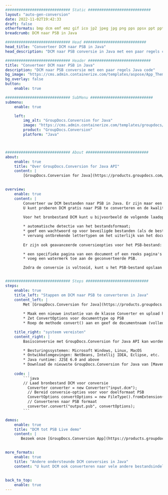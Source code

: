 ```yaml
---
############################# Static ############################
layout: "auto-gen-conversion"
date: 2022-11-02T19:42:33
draft: false
otherformats: bmp dcm emf emz gif ico jp2 jpeg jpg png pps ppsx ppt pptx psb psd svg svgz tga tif tiff webp wmf wmz
breadcrumb: DCM naar PSB in Java

############################# Head ############################
head_title: "Converteer DCM naar PSB in Java"
head_description: "DCM naar PSB conversie in Java met een paar regels code. Converteer meer dan 160 bestandsindelingen met de GroupDocs-documentconversie-API voor Java"

############################# Header ############################
title: "Converteer DCM naar PSB in Java"
description: "DCM naar PSB conversie met een paar regels Java code"
bg_image: "https://cms.admin.containerize.com/templates/aspose/App_Themes/V3/images/bg/header1.png"
bg_overlay: false
button:
    enable: true

############################# SubMenu ############################
submenu:
    enable: true

    left:
        img_alt: "GroupDocs.Conversion for Java"
        image: "https://cms.admin.containerize.com/templates/groupdocs/images/product-logos/90x90-noborder/groupdocs-conversion-java.png"
        product: "GroupDocs.Conversion"
        platform: "Java"



############################# About ############################
about:
    enable: true
    title: "Over GroupDocs.Conversion for Java API"
    content: |
        [GroupDocs.Conversion for Java](https://products.groupdocs.com/conversion/java/) is een geavanceerde conversie-API voor bestandsindelingen voor het converteren tussen populaire afbeeldings- en documentindelingen zoals Microsoft Office, OpenDocument, PDF, HTML, e-mail, CAD. en nog veel meer met slechts een paar regels code. De native API detecteert automatisch de formaten van de originele documenten en biedt veel opties voor het aanpassen van de geconverteerde documenten. Naast de functie om informatie uit een document te extraheren, ondersteunt het standaard ook het cachen van de conversieresultaten naar de lokale schijf. Elk type cacheopslag kan echter worden ondersteund door de juiste interfaces te implementeren - Amazon S3, Dropbox, Google Drive, Windows Azure, Reddis of andere.
    

overview:
    enable: true
    content: |
        Converteer uw DCM bestanden naar PSB in Java. Er zijn maar een paar regels Java code nodig op elk platform naar keuze, zoals Windows, Linux, macOS.
        U kunt proberen DCM gratis naar PSB te converteren en de kwaliteit van de conversieresultaten te evalueren. Naast eenvoudige scripts voor bestandsconversie, kunt u meer geavanceerde opties proberen voor het laden van het DCM-bronbestand en het opslaan van de PSB-uitvoer. 
        
        Voor het bronbestand DCM kunt u bijvoorbeeld de volgende laadopties gebruiken:

        * automatische detectie van het bestandsformaat;
        * geef een wachtwoord op voor beveiligde bestanden (als de bestandsindeling dit ondersteunt);
        * vervang ontbrekende lettertypen om het uiterlijk van het document te behouden.
        
        Er zijn ook geavanceerde conversieopties voor het PSB-bestand:

        * een specifieke pagina van een document of een reeks pagina's converteren;
        * voeg een watermerk toe aan de geconverteerde PSB.

        Zodra de conversie is voltooid, kunt u het PSB-bestand opslaan in uw lokale bestandspad of in opslag van derden, zoals FTP, Amazon S3, Google Drive, Dropbox enz. Let op - om DCM te converteren tot PSB, hoeft u geen extra software te installeren, zoals MS Office, Open Office, Adobe Acrobat Reader etc.


############################# Steps ############################
steps:
    enable: true
    title_left: "Stappen om DCM naar PSB te converteren in Java"
    content_left: |
        Met [GroupDocs.Conversion for Java](https://products.groupdocs.com/conversion/java/) kunnen ontwikkelaars het DCM-bestand eenvoudig converteren naar PSB met een paar regels code.
        
        * Maak een nieuwe instantie van de klasse Converter en upload het bestand DCM met het volledige pad
        * Zet ConvertOptions voor documenttype op PSB
        * Roep de methode convert() aan en geef de documentnaam (volledig pad) en formaat (PSB) door als parameter

    title_right: "systeem vereisten"
    content_right: |
        Basisconversie met GroupDocs.Conversion for Java API kan worden gedaan met slechts een paar regels code. Onze API's worden ondersteund op alle belangrijke platforms en besturingssystemen. Voordat u de onderstaande code uitvoert, moet u ervoor zorgen dat de volgende vereisten op uw systeem zijn geïnstalleerd.

        * Besturingssystemen: Microsoft Windows, Linux, MacOS
        * Ontwikkelomgevingen: NetBeans, Intellij IDEA, Eclipse, etc.
        * Java runtime: J2SE 6.0 and above
        * Download de nieuwste GroupDocs.Conversion for Java van [Maven](https://repository.groupdocs.com/webapp/#/artifacts/browse/tree/General/repo/com/groupdocs/groupdocs-conversion)
         
    code: |
        ```java    
        // Laad bronbestand DCM voor conversie
          Converter converter = new Converter("input.dcm");
          // Bereid conversie-opties voor voor doelformaat PSB
          ConvertOptions convertOptions = new FileType().fromExtension("psb").getConvertOptions();
          // Converteren naar PSB formaat
          converter.convert("output.psb", convertOptions);
        ```

demos:
    enable: true
    title: "DCM tot PSB Live demo"
    content: |
       Bezoek onze [GroupDocs.Conversion App](https://products.groupdocs.app/conversion/family) website en probeer DCM naar PSB conversie nu. De gratis demo heeft de volgende voordelen:
          

more_formats:
    enable: true
    title: "Andere ondersteunde DCM conversies in Java"
    content: "U kunt DCM ook converteren naar vele andere bestandsindelingen. Zie de lijst hieronder."
       
       
back_to_top:
    enable: true
---
```

